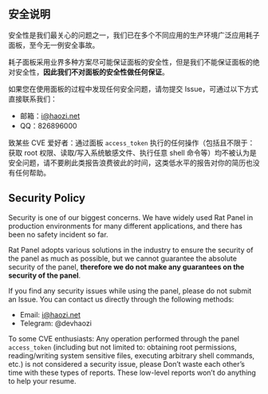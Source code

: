## 安全说明

安全性是我们最关心的问题之一，我们已在多个不同应用的生产环境广泛应用耗子面板，至今无一例安全事故。

耗子面板采用业界多种方案尽可能保证面板的安全性，但是我们不能保证面板的绝对安全性，**因此我们不对面板的安全性做任何保证**。

如果您在使用面板的过程中发现任何安全问题，请勿提交 Issue，可通过以下方式直接联系我们：

- 邮箱：i@haozi.net
- QQ：826896000

致某些 CVE 爱好者：通过面板 `access_token` 执行的任何操作（包括且不限于：获取 root 权限、读取/写入系统敏感文件、执行任意 shell 命令等）均不被认为是安全问题，请不要刷此类报告浪费彼此的时间，这类低水平的报告对你的简历也没有任何帮助。

## Security Policy

Security is one of our biggest concerns. We have widely used Rat Panel in production environments for many different applications, and there has been no safety incident so far.

Rat Panel adopts various solutions in the industry to ensure the security of the panel as much as possible, but we cannot guarantee the absolute security of the panel, **therefore we do not make any guarantees on the security of the panel**.

If you find any security issues while using the panel, please do not submit an Issue. You can contact us directly through the following methods:

- Email: i@haozi.net
- Telegram: @devhaozi

To some CVE enthusiasts: Any operation performed through the panel `access_token` (including but not limited to: obtaining root permissions, reading/writing system sensitive files, executing arbitrary shell commands, etc.) is not considered a security issue, please Don’t waste each other’s time with these types of reports. These low-level reports won’t do anything to help your resume.
